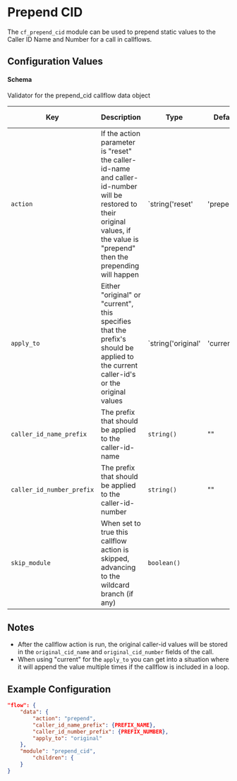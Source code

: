 
# Prepend CID

The `cf_prepend_cid` module can be used to prepend static values to the Caller ID Name and Number for a call in callflows.

## Configuration Values

#### Schema

Validator for the prepend_cid callflow data object



Key | Description | Type | Default | Required | Support Level
--- | ----------- | ---- | ------- | -------- | -------------
`action` | If the action parameter is "reset" the caller-id-name and caller-id-number will be restored to their original values, if the value is "prepend" then the prepending will happen | `string('reset' | 'prepend')` | `prepend` | `false` |  
`apply_to` | Either "original" or "current", this specifies that the prefix's should be applied to the current caller-id's or the original values | `string('original' | 'current')` | `current` | `false` |  
`caller_id_name_prefix` | The prefix that should be applied to the caller-id-name | `string()` | "" | `false` |  
`caller_id_number_prefix` | The prefix that should be applied to the caller-id-number | `string()` | "" | `false` |  
`skip_module` | When set to true this callflow action is skipped, advancing to the wildcard branch (if any) | `boolean()` |   | `false` |  






## Notes

* After the callflow action is run, the original caller-id values will be stored in the `original_cid_name` and `original_cid_number` fields of the call.
* When using "current" for the `apply_to` you can get into a situation where it will append the value multiple times if the callflow is included in a loop.

## Example Configuration

```json
"flow": {
    "data": {
        "action": "prepend",
        "caller_id_name_prefix": {PREFIX_NAME},
        "caller_id_number_prefix": {PREFIX_NUMBER},
        "apply_to": "original"
    },
    "module": "prepend_cid",
        "children": {
    }
}
```
